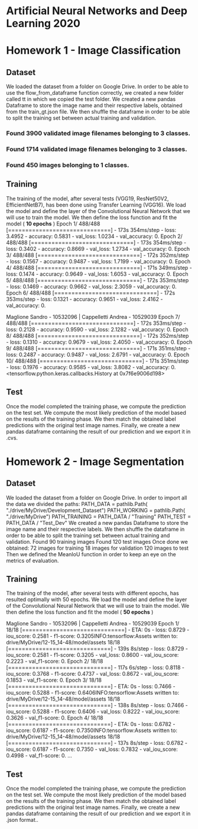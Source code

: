 # Artificial Neural Networks and Deep Learning 2020

# Homework 1 - Image Classification

## Dataset

We loaded the dataset from a folder on Google Drive. In order to be able to use the
flow_from_dataframe​ function correctly, we created a new folder called ​tt​ in which we
copied the ​test​ folder.
We created a new pandas Dataframe to store the image name and their respective labels,
obtained from the ​train_gt.json​ file.
We then shuffle the dataframe in order to be able to split the training set between actual
training and validation.

### Found 3900 validated image filenames belonging to 3 classes.

### Found 1714 validated image filenames belonging to 3 classes.

### Found 450 images belonging to 1 classes.

## Training

The training of the model, after several tests (VGG19, ResNet50V2, EfficientNetB7), has
been done using Transfer Learning (VGG16).
We load the model and define the layer of the Convolutional Neural Network that we will
use to train the model. We then define the loss function and fit the model (​ **10 epochs** ​)
Epoch 1/
488/488 [==============================] - 173s 354ms/step - loss: 3.4952 - accuracy: 0.5831 -
val_loss: 1.0234 - val_accuracy: 0.
Epoch 2/
488/488 [==============================] - 173s 354ms/step - loss: 0.3402 - accuracy: 0.8669 -
val_loss: 1.2734 - val_accuracy: 0.
Epoch 3/
488/488 [==============================] - 172s 352ms/step - loss: 0.1567 - accuracy: 0.9487 -
val_loss: 1.7199 - val_accuracy: 0.
Epoch 4/
488/488 [==============================] - 171s 349ms/step - loss: 0.1474 - accuracy: 0.9649 -
val_loss: 1.6053 - val_accuracy: 0.
Epoch 5/
488/488 [==============================] - 172s 353ms/step - loss: 0.1469 - accuracy: 0.9662 -
val_loss: 2.3059 - val_accuracy: 0.
Epoch 6/
488/488 [==============================] - 172s 353ms/step - loss: 0.1321 - accuracy: 0.9651 -
val_loss: 2.4162 - val_accuracy: 0.


Maglione Sandro - 10532096 | Cappelletti Andrea - 10529039
Epoch 7/
488/488 [==============================] - 172s 353ms/step - loss: 0.2128 - accuracy: 0.9590 -
val_loss: 2.1282 - val_accuracy: 0.
Epoch 8/
488/488 [==============================] - 172s 352ms/step - loss: 0.1310 - accuracy: 0.9679 -
val_loss: 2.4050 - val_accuracy: 0.
Epoch 9/
488/488 [==============================] - 171s 351ms/step - loss: 0.2487 - accuracy: 0.9487 -
val_loss: 2.6791 - val_accuracy: 0.
Epoch 10/
488/488 [==============================] - 171s 351ms/step - loss: 0.1976 - accuracy: 0.9585 -
val_loss: 3.8082 - val_accuracy: 0.
<tensorflow.python.keras.callbacks.History at 0x7f6e9006d198>

## Test

Once the model completed the training phase, we compute the prediction on the test set.
We compute the most likely prediction of the model based on the results of the training
phase.
We then match the obtained label predictions with the original test image names. Finally, we
create a new pandas dataframe containing the result of our prediction and we export it in
.cvs.


# Homework 2 - Image Segmentation

## Dataset

We loaded the dataset from a folder on Google Drive. In order to import all the data we
divided the paths:
PATH_DATA = pathlib.Path(​"./drive/MyDrive/Development_Dataset"​)
PATH_WORKING = pathlib.Path(​"./drive/MyDrive"​)
PATH_TRAINING = PATH_DATA / ​"Training"
PATH_TEST = PATH_DATA / ​"Test_Dev"
We created a new pandas Dataframe to store the image name and their respective labels.
We then shuffle the dataframe in order to be able to split the training set between actual
training and validation.
Found 90 training images
Found 120 test images
Once done we obtained:
72 images for training
18 images for validation
120 images to test
Then we defined the ​MeanIoU ​function in order to keep an eye on the metrics of evaluation.

## Training

The training of the model, after several tests with different epochs, has resulted optimally
with 50 epochs.
We load the model and define the layer of the Convolutional Neural Network that we will
use to train the model. We then define the loss function and fit the model (​ **50 epochs** ​)


Maglione Sandro - 10532096 | Cappelletti Andrea - 10529039
Epoch 1/
18/18 [==============================] - ETA: 0s - loss: 0.8729 -
iou_score: 0.2581 - f1-score: 0.3205INFO:tensorflow:Assets written to:
drive/MyDrive/12-15_14-48/model/assets
18/18 [==============================] - 139s 8s/step - loss: 0.8729 -
iou_score: 0.2581 - f1-score: 0.3205 - val_loss: 0.8600 - val_iou_score:
0.2223 - val_f1-score: 0.
Epoch 2/
18/18 [==============================] - 117s 6s/step - loss: 0.8118 -
iou_score: 0.3768 - f1-score: 0.4737 - val_loss: 0.8672 - val_iou_score:
0.1853 - val_f1-score: 0.
Epoch 3/
18/18 [==============================] - ETA: 0s - loss: 0.7466 -
iou_score: 0.5288 - f1-score: 0.6406INFO:tensorflow:Assets written to:
drive/MyDrive/12-15_14-48/model/assets
18/18 [==============================] - 138s 8s/step - loss: 0.7466 -
iou_score: 0.5288 - f1-score: 0.6406 - val_loss: 0.8222 - val_iou_score:
0.3626 - val_f1-score: 0.
Epoch 4/
18/18 [==============================] - ETA: 0s - loss: 0.6782 -
iou_score: 0.6187 - f1-score: 0.7350INFO:tensorflow:Assets written to:
drive/MyDrive/12-15_14-48/model/assets
18/18 [==============================] - 137s 8s/step - loss: 0.6782 -
iou_score: 0.6187 - f1-score: 0.7350 - val_loss: 0.7832 - val_iou_score:
0.4998 - val_f1-score: 0.
...

## Test

Once the model completed the training phase, we compute the prediction on the test set.
We compute the most likely prediction of the model based on the results of the training
phase.
We then match the obtained label predictions with the original test image names. Finally, we
create a new pandas dataframe containing the result of our prediction and we export it in
.json format..




